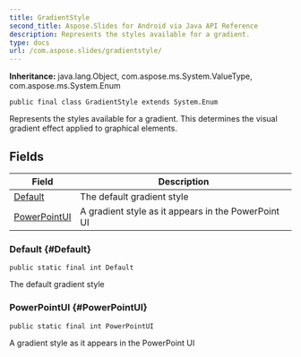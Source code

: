 ```yaml
---
title: GradientStyle
second_title: Aspose.Slides for Android via Java API Reference
description: Represents the styles available for a gradient.
type: docs
url: /com.aspose.slides/gradientstyle/
---
```

**Inheritance:**
java.lang.Object, com.aspose.ms.System.ValueType, com.aspose.ms.System.Enum
```
public final class GradientStyle extends System.Enum
```

Represents the styles available for a gradient. This determines the visual gradient effect applied to graphical elements.
## Fields

| Field | Description |
| --- | --- |
| [Default](#Default) | The default gradient style |
| [PowerPointUI](#PowerPointUI) | A gradient style as it appears in the PowerPoint UI |
### Default {#Default}
```
public static final int Default
```


The default gradient style

### PowerPointUI {#PowerPointUI}
```
public static final int PowerPointUI
```


A gradient style as it appears in the PowerPoint UI

